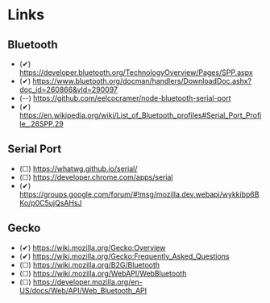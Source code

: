 Links
===

Bluetooth
---

- (✔) https://developer.bluetooth.org/TechnologyOverview/Pages/SPP.aspx
- (✔) https://www.bluetooth.org/docman/handlers/DownloadDoc.ashx?doc_id=260866&vId=290097
- (--) 
https://github.com/eelcocramer/node-bluetooth-serial-port
- (✔) 
https://en.wikipedia.org/wiki/List_of_Bluetooth_profiles#Serial_Port_Profile_.28SPP.29


Serial Port
---

- (☐) https://whatwg.github.io/serial/
- (☐) https://developer.chrome.com/apps/serial
- (✔) 
https://groups.google.com/forum/#!msg/mozilla.dev.webapi/wykkibp6BKo/p0C5ujQsAHsJ


Gecko
---

- (✔) https://wiki.mozilla.org/Gecko:Overview
- (✔) https://wiki.mozilla.org/Gecko:Frequently_Asked_Questions
- (☐) https://wiki.mozilla.org/B2G/Bluetooth
- (☐) https://wiki.mozilla.org/WebAPI/WebBluetooth
- (☐) https://developer.mozilla.org/en-US/docs/Web/API/Web_Bluetooth_API

